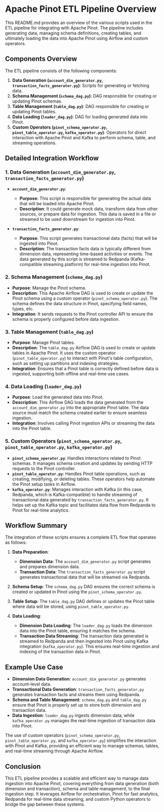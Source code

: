 # Apache Pinot ETL Pipeline Overview

This README.md provides an overview of the various scripts used in the ETL pipeline for integrating with Apache Pinot. The pipeline includes generating data, managing schema definitions, creating tables, and ultimately loading the data into Apache Pinot using Airflow and custom operators.

## Components Overview

The ETL pipeline consists of the following components:

1. **Data Generation (`account_dim_generator.py`, `transaction_facts_generator.py`)**: Scripts for generating or fetching data.
2. **Schema Management (`schema_dag.py`)**: DAG responsible for creating or updating Pinot schemas.
3. **Table Management (`table_dag.py`)**: DAG responsible for creating or updating Pinot tables.
4. **Data Loading (`loader_dag.py`)**: DAG for loading generated data into Pinot.
5. **Custom Operators (`pinot_schema_operator.py`, `pinot_table_operator.py`, `kafka_operator.py`)**: Operators for direct interaction with Apache Pinot and Kafka to perform schema, table, and streaming operations.

## Detailed Integration Workflow

### 1. Data Generation (`account_dim_generator.py`, `transaction_facts_generator.py`)

- **`account_dim_generator.py`**:
  - **Purpose**: This script is responsible for generating the actual data that will be loaded into Apache Pinot.
  - **Description**: It could generate mock data, transform data from other sources, or prepare data for ingestion. This data is saved in a file or streamed to be used downstream for ingestion into Pinot.

- **`transaction_facts_generator.py`**:
  - **Purpose**: This script generates transactional data (facts) that will be ingested into Pinot.
  - **Description**: The transaction facts data is typically different from dimension data, representing time-based activities or events. The data generated by this script is streamed to Redpanda (Kafka-compatible streaming platform) for real-time ingestion into Pinot.

### 2. Schema Management (`schema_dag.py`)

- **Purpose**: Manage the Pinot schema.
- **Description**: This Apache Airflow DAG is used to create or update the Pinot schema using a custom operator (`pinot_schema_operator.py`). The schema defines the data structure in Pinot, specifying field names, types, etc.
- **Integration**: It sends requests to the Pinot controller API to ensure the schema is properly configured before data ingestion.

### 3. Table Management (`table_dag.py`)

- **Purpose**: Manage Pinot tables.
- **Description**: The `table_dag.py` Airflow DAG is used to create or update tables in Apache Pinot. It uses the custom operator (`pinot_table_operator.py`) to interact with Pinot's table configuration, such as setting up partitions and indexing strategies.
- **Integration**: Ensures that a Pinot table is correctly defined before data is ingested, supporting both offline and real-time use cases.

### 4. Data Loading (`loader_dag.py`)

- **Purpose**: Load the generated data into Pinot.
- **Description**: This Airflow DAG loads the data generated from the `account_dim_generator.py` into the appropriate Pinot table. The data source must match the schema created earlier to ensure seamless ingestion.
- **Integration**: Involves calling Pinot ingestion APIs or streaming the data into the Pinot table.

### 5. Custom Operators (`pinot_schema_operator.py`, `pinot_table_operator.py`, `kafka_operator.py`)

- **`pinot_schema_operator.py`**: Handles interactions related to Pinot schemas. It manages schema creation and updates by sending HTTP requests to the Pinot controller.
- **`pinot_table_operator.py`**: Handles Pinot table operations, such as creating, modifying, or deleting tables. These operators help automate the Pinot setup tasks in Airflow.
- **`kafka_operator.py`**: Manages interaction with Kafka (in this case, Redpanda, which is Kafka-compatible) to handle streaming of transactional data generated by `transaction_facts_generator.py`. It helps set up the Kafka topic and facilitates data flow from Redpanda to Pinot for real-time analytics.

## Workflow Summary

The integration of these scripts ensures a complete ETL flow that operates as follows:

1. **Data Preparation**: 
   - **Dimension Data**: The `account_dim_generator.py` script generates and prepares dimension data.
   - **Transaction Data**: The `transaction_facts_generator.py` script generates transactional data that will be streamed via Redpanda.

2. **Schema Setup**: The `schema_dag.py` DAG ensures the correct schema is created or updated in Pinot using the `pinot_schema_operator.py`.

3. **Table Setup**: The `table_dag.py` DAG defines or updates the Pinot table where data will be stored, using `pinot_table_operator.py`.

4. **Data Loading**:
   - **Dimension Data Loading**: The `loader_dag.py` loads the dimension data into the Pinot table, ensuring it matches the schema.
   - **Transaction Data Streaming**: The transaction data generated is streamed to Redpanda and then ingested into Pinot using Kafka integration (`kafka_operator.py`). This ensures real-time ingestion and indexing of the transaction data in Pinot.

## Example Use Case
- **Dimension Data Generation**: `account_dim_generator.py` generates account-level data.
- **Transactional Data Generation**: `transaction_facts_generator.py` generates transaction facts and streams them using Redpanda.
- **Schema and Table Management**: `schema_dag.py` and `table_dag.py` ensure that Pinot is properly set up to store both dimension and transaction data.
- **Data Ingestion**: `loader_dag.py` ingests dimension data, while `kafka_operator.py` manages the real-time ingestion of transaction data into Pinot.

The use of custom operators (`pinot_schema_operator.py`, `pinot_table_operator.py`, and `kafka_operator.py`) simplifies the interaction with Pinot and Kafka, providing an efficient way to manage schemas, tables, and real-time streaming through Apache Airflow.

## Conclusion
This ETL pipeline provides a scalable and efficient way to manage data ingestion into Apache Pinot, covering everything from data generation (both dimension and transaction), schema and table management, to the final ingestion step. It leverages Airflow for orchestration, Pinot for fast analytics, Redpanda for real-time data streaming, and custom Python operators to bridge the gap between these systems.



